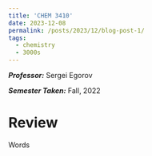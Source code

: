```yaml
---
title: 'CHEM 3410'
date: 2023-12-08
permalink: /posts/2023/12/blog-post-1/
tags:
  - chemistry
  - 3000s
---
```


***Professor:*** Sergei Egorov

***Semester Taken:*** Fall, 2022

Review
======
Words
